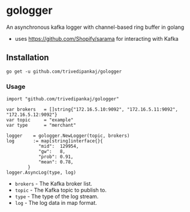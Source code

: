 # gologger
 An asynchronous kafka logger with channel-based ring buffer in golang
 * uses https://github.com/Shopify/sarama for interacting with Kafka

## Installation

```
go get -u github.com/trivedipankaj/gologger
```

### Usage


```
import "github.com/trivedipankaj/gologger"

var brokers   = []string{"172.16.5.10:9092", "172.16.5.11:9092", "172.16.5.12:9092"}
var topic     = "example"
var type      = "merchant"

logger    = gologger.NewLogger(topic, brokers)
log 	  := map[string]interface{}{
			"mid":  129954,
			"gw":   8,
			"prob": 0.91,
			"mean": 0.78,
		}
logger.AsyncLog(type, log)

```
* `brokers` - The Kafka broker list.
* `topic` - The Kafka topic to publish to.
* `type` - The type of the log stream.
* `log` - The log data in map format.

